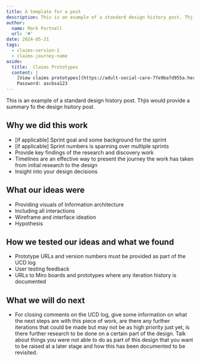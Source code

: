 ```yaml
---
title: A template for a post
description: This is an example of a standard design history post. Thjis would provide a summary fo the design hsitory post.
author:
  name: Mark Portnell
  url: '#'
date: 2024-05-31
tags:
  - claims-version-1
  - claims-journey-name
aside:
  title:  Claims Prototypes
  content: |
    [View claims prototypes](https://adult-social-care-7fe9bafd955a.herokuapp.com/version-index?area=Claims) 
    Password: ascbsa123
---
```


This is an example of a standard design history post. Thjis would provide a summary fo the design hsitory post.

## Why we did this work

- [if applicable] Sprint goal and some background for the sprint
- [if applicable] Sprint numbers is spanning over multiple sprints
- Provide key findings of the research and discovery work
- Timelines are an effective way to present the journey the work has taken from initial research to the design
- Insight into your design decisions

## What our ideas were
- Providing visuals of Information architecture
- Including all interactions
- Wireframe and interface ideation
- Hypothesis

## How we tested our ideas and what we found

- Prototype URLs and version numbers must be provided as part of the UCD log
- User testing feedback
- URLs to Miro boards and prototypes where any iteration history is documented

## What we will do next
- For closing comments on the UCD log, give some information on what the next steps are with this piece of work, are there any further iterations that could be made but may not be as high priority just yet, is there further research to be done on a certain part of the design. Talk about things you were not able to do as part of this design that you want to be raised at a later stage and how this has been documented to be revisited.

